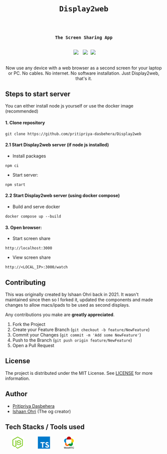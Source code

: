 <code>
  <h1 align="center">Display2web</h1>
  <h3 align="center">The Screen Sharing App</h3>
</code>

<div align="center">
  <img src="https://img.shields.io/github/repo-size/pritipriya-dasbehera/Display2web?logo=github" hspace="5">
  <img src="https://img.shields.io/github/license/pritipriya-dasbehera/Display2web" hspace="5">
  <img src="https://img.shields.io/github/last-commit/pritipriya-dasbehera/Display2web?logo=git">
</div>

<br>

<p align="center">
  Now use any device with a web browser as a second screen for your laptop or PC. No cables. No internet. No software installation. Just Display2web, that's it.
</p>

## Steps to start server

You can either install node js yourself or use the docker image (recommended)

#### 1. Clone repository

```
git clone https://github.com/pritipriya-dasbehera/Display2web
```

#### 2.1 Start Display2web server (if node js installed)

- Install packages

```
npm ci
```

- Start server:

```
npm start
```

#### 2.2 Start Display2web server (using docker compose)

- Build and serve docker

```
docker compose up --build
```

#### 3. Open browser:

- Start screen share

```
http://localhost:3000
```

- View screen share

```
http://<LOCAL_IP>:3000/watch
```

## Contributing

This was originally created by Ishaan Ohri back in 2021. It wasn't maintained since then so I forked it,
updated the components and made changes to allow macs/ipads to be used as second displays.

Any contributions you make are **greatly appreciated**.

1. Fork the Project
2. Create your Feature Branch (`git checkout -b feature/NewFeature`)
3. Commit your Changes (`git commit -m 'Add some NewFeature'`)
4. Push to the Branch (`git push origin feature/NewFeature`)
5. Open a Pull Request

## License

The project is distributed under the MIT License. See [LICENSE](https://github.com/pritipriya-dasbehera/Display2web/blob/master/LICENSE) for more information.

## Author

- [Pritipriya Dasbehera](https://github.com/pritipriya-dasbehera)
- [Ishaan Ohri](https://github.com/IshaanOhri) (The og creator)

## Tech Stacks / Tools used

<p>
  <img src="https://github.com/IshaanOhri/IshaanOhri/blob/master/assets/nodejs.png" height=40 hspace=20>
  <img src="https://github.com/IshaanOhri/IshaanOhri/blob/master/assets/typescript.png" height=40 hspace=20>
  <img src="https://github.com/IshaanOhri/IshaanOhri/blob/master/assets/webrtc.png" height=40 hspace=20>
</p>
